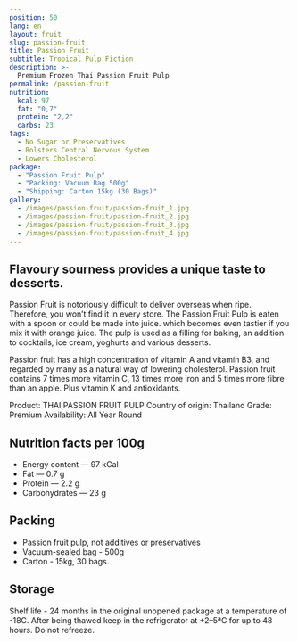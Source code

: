 ```yaml
---
position: 50
lang: en
layout: fruit
slug: passion-fruit
title: Passion Fruit
subtitle: Tropical Pulp Fiction
description: >-
  Premium Frozen Thai Passion Fruit Pulp
permalink: /passion-fruit
nutrition:
  kcal: 97
  fat: "0,7"
  protein: "2,2"
  carbs: 23
tags:
  - No Sugar or Preservatives
  - Bolsters Central Nervous System
  - Lowers Cholesterol
package:
  - "Passion Fruit Pulp"
  - "Packing: Vacuum Bag 500g"
  - "Shipping: Carton 15kg (30 Bags)"
gallery:
  - /images/passion-fruit/passion-fruit_1.jpg
  - /images/passion-fruit/passion-fruit_2.jpg
  - /images/passion-fruit/passion-fruit_3.jpg
  - /images/passion-fruit/passion-fruit_4.jpg
---
```


## Flavoury sourness provides a unique taste to desserts.

Passion Fruit is notoriously difficult to deliver overseas when ripe.
Therefore, you won’t find it in every store. The Passion Fruit Pulp is
eaten with a spoon or could be made into juice. which becomes even tastier
if you mix it with orange juice. The pulp is used as a filling for baking,
an addition to cocktails, ice cream, yoghurts and various desserts.

Passion fruit has a high concentration of vitamin A and vitamin B3, and
regarded by many as a natural way of lowering cholesterol. Passion fruit
contains 7 times more vitamin C, 13 times more iron and 5 times more fibre
than an apple. Plus vitamin K and antioxidants.

Product: THAI PASSION FRUIT PULP
Country of origin: Thailand
Grade: Premium
Availability: All Year Round

## Nutrition facts per 100g

* Energy content — 97 kCal
* Fat — 0.7 g
* Protein — 2.2 g
* Carbohydrates — 23 g

## Packing

* Passion fruit pulp, not additives or preservatives
* Vacuum-sealed bag - 500g
* Carton - 15kg, 30 bags.

## Storage

Shelf life - 24 months in the original unopened package at a temperature of -18С.
After being thawed keep in the refrigerator at +2–5ªС for up to 48 hours.
Do not refreeze.
